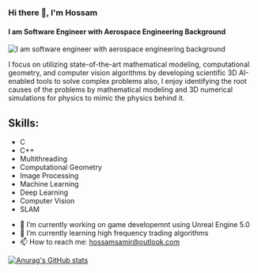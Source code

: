 ### Hi there 👋, I'm Hossam
#### I am Software Engineer with Aerospace Engineering Background 
![I am software engineer with aerospace engineering background ](https://media.licdn.com/dms/image/C4D16AQHnHw_020AfZg/profile-displaybackgroundimage-shrink_350_1400/0/1517374825457?e=1689206400&v=beta&t=e9lD0H0KatMSTLtr2vN7WMtbTtnxjKifv6f8OagDK9U)

 I focus on utilizing state-of-the-art mathematical modeling, computational geometry, and computer vision algorithms by developing scientific 3D AI-enabled tools to solve complex problems also, I enjoy identifying the root causes of the problems by mathematical modeling and 3D numerical simulations for physics to mimic the physics behind it.


## Skills:  
* C 
* C++
* Multithreading 
* Computational Geometry 
* Image Processing 
* Machine Learning 
* Deep Learning 
* Computer Vision 
* SLAM 

- 🔭 I’m currently working on game developemnt using Unreal Engine 5.0 
- 🌱 I’m currently learning high frequency trading algorithms 
- 📫 How to reach me: hossamsamir@outlook.com


[![Anurag's GitHub stats](https://github-readme-stats.vercel.app/api?username=Hossam86)](https://github.com/anuraghazra/github-readme-stats)

<!--
**Hossam86/Hossam86** is a ✨ _special_ ✨ repository because its `README.md` (this file) appears on your GitHub profile.

Here are some ideas to get you started:

- 🔭 I’m currently working on game developemnt using Unreal Engine 5.0 ...
- 🌱 I’m currently learning high frequency trading algorithms ...
- 👯 I’m looking to collaborate on ...
- 🤔 I’m looking for help with ...
- 💬 Ask me about ...
- 📫 How to reach me: ...
- 😄 Pronouns: ...
- ⚡ Fun fact: ...
-->
